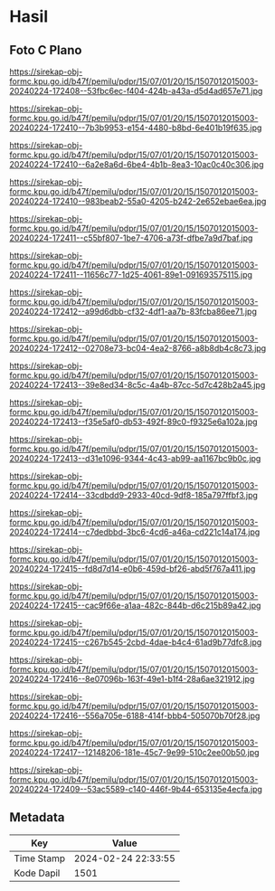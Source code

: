 # Hasil

## Foto C Plano

https://sirekap-obj-formc.kpu.go.id/b47f/pemilu/pdpr/15/07/01/20/15/1507012015003-20240224-172408--53fbc6ec-f404-424b-a43a-d5d4ad657e71.jpg

https://sirekap-obj-formc.kpu.go.id/b47f/pemilu/pdpr/15/07/01/20/15/1507012015003-20240224-172410--7b3b9953-e154-4480-b8bd-6e401b19f635.jpg

https://sirekap-obj-formc.kpu.go.id/b47f/pemilu/pdpr/15/07/01/20/15/1507012015003-20240224-172410--6a2e8a6d-6be4-4b1b-8ea3-10ac0c40c306.jpg

https://sirekap-obj-formc.kpu.go.id/b47f/pemilu/pdpr/15/07/01/20/15/1507012015003-20240224-172410--983beab2-55a0-4205-b242-2e652ebae6ea.jpg

https://sirekap-obj-formc.kpu.go.id/b47f/pemilu/pdpr/15/07/01/20/15/1507012015003-20240224-172411--c55bf807-1be7-4706-a73f-dfbe7a9d7baf.jpg

https://sirekap-obj-formc.kpu.go.id/b47f/pemilu/pdpr/15/07/01/20/15/1507012015003-20240224-172411--11656c77-1d25-4061-89e1-091693575115.jpg

https://sirekap-obj-formc.kpu.go.id/b47f/pemilu/pdpr/15/07/01/20/15/1507012015003-20240224-172412--a99d6dbb-cf32-4df1-aa7b-83fcba86ee71.jpg

https://sirekap-obj-formc.kpu.go.id/b47f/pemilu/pdpr/15/07/01/20/15/1507012015003-20240224-172412--02708e73-bc04-4ea2-8766-a8b8db4c8c73.jpg

https://sirekap-obj-formc.kpu.go.id/b47f/pemilu/pdpr/15/07/01/20/15/1507012015003-20240224-172413--39e8ed34-8c5c-4a4b-87cc-5d7c428b2a45.jpg

https://sirekap-obj-formc.kpu.go.id/b47f/pemilu/pdpr/15/07/01/20/15/1507012015003-20240224-172413--f35e5af0-db53-492f-89c0-f9325e6a102a.jpg

https://sirekap-obj-formc.kpu.go.id/b47f/pemilu/pdpr/15/07/01/20/15/1507012015003-20240224-172413--d31e1096-9344-4c43-ab99-aa1167bc9b0c.jpg

https://sirekap-obj-formc.kpu.go.id/b47f/pemilu/pdpr/15/07/01/20/15/1507012015003-20240224-172414--33cdbdd9-2933-40cd-9df8-185a797ffbf3.jpg

https://sirekap-obj-formc.kpu.go.id/b47f/pemilu/pdpr/15/07/01/20/15/1507012015003-20240224-172414--c7dedbbd-3bc6-4cd6-a46a-cd221c14a174.jpg

https://sirekap-obj-formc.kpu.go.id/b47f/pemilu/pdpr/15/07/01/20/15/1507012015003-20240224-172415--fd8d7d14-e0b6-459d-bf26-abd5f767a411.jpg

https://sirekap-obj-formc.kpu.go.id/b47f/pemilu/pdpr/15/07/01/20/15/1507012015003-20240224-172415--cac9f66e-a1aa-482c-844b-d6c215b89a42.jpg

https://sirekap-obj-formc.kpu.go.id/b47f/pemilu/pdpr/15/07/01/20/15/1507012015003-20240224-172415--c267b545-2cbd-4dae-b4c4-61ad9b77dfc8.jpg

https://sirekap-obj-formc.kpu.go.id/b47f/pemilu/pdpr/15/07/01/20/15/1507012015003-20240224-172416--8e07096b-163f-49e1-b1f4-28a6ae321912.jpg

https://sirekap-obj-formc.kpu.go.id/b47f/pemilu/pdpr/15/07/01/20/15/1507012015003-20240224-172416--556a705e-6188-414f-bbb4-505070b70f28.jpg

https://sirekap-obj-formc.kpu.go.id/b47f/pemilu/pdpr/15/07/01/20/15/1507012015003-20240224-172417--12148206-181e-45c7-9e99-510c2ee00b50.jpg

https://sirekap-obj-formc.kpu.go.id/b47f/pemilu/pdpr/15/07/01/20/15/1507012015003-20240224-172409--53ac5589-c140-446f-9b44-653135e4ecfa.jpg


## Metadata

| Key        | Value               |
| ---------- | ------------------- |
| Time Stamp | 2024-02-24 22:33:55 |
| Kode Dapil | 1501                |



